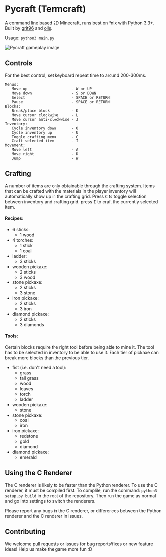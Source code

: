 # Pycraft (Termcraft)

A command line based 2D Minecraft, runs best on *nix with Python 3.3+. Built by [grit96](https://github.com/grit96) and [olls](https://github.com/olls).

Usage: `python3 main.py`

![Pycraft gameplay image](https://cdn.dvbris.com/pycraft-2.gif)

## Controls

For the best control, set keyboard repeat time to around 200-300ms.

```
Menus:
   Move up                    - W or UP
   Move down                  - S or DOWN
   Select                     - SPACE or RETURN
   Pause                      - SPACE or RETURN
Blocks:
   Break/place block          - K
   Move cursor clockwise      - L
   Move cursor anti-clockwise - J
Inventory:
   Cycle inventory down       - O
   Cycle inventory up         - U
   Toggle crafting menu       - C
   Craft selected item        - I
Movement:
   Move left                  - A
   Move right                 - D
   Jump                       - W
```

## Crafting

A number of items are only obtainable through the crafting system.
Items that can be crafted with the materials in the player inventory will automatically show up in the crafting grid.
Press <kbd>C</kbd> to toggle selection between inventory and crafting grid. press <kbd>I</kbd> to craft the currently selected item.

#### Recipes:

- 6 sticks:
   - 1 wood
- 4 torches:
   - 1 stick
   - 1 coal
- ladder:
   - 3 sticks
- wooden pickaxe:
   - 2 sticks
   - 3 wood
- stone pickaxe:
   - 2 sticks
   - 3 stone
- iron pickaxe:
   - 2 sticks
   - 3 iron
- diamond pickaxe:
   - 2 sticks
   - 3 diamonds

####  Tools:

Certain blocks require the right tool before being able to mine it.
The tool has to be selected in inventory to be able to use it.
Each tier of pickaxe can break more blocks than the previous tier.

- fist (i.e. don't need a tool):
   - grass
   - tall grass
   - wood
   - leaves
   - torch
   - ladder
- wooden pickaxe:
   - stone
- stone pickaxe:
   - coal
   - iron
- iron pickaxe:
   - redstone
   - gold
   - diamond
- diamond pickaxe:
   - emerald

## Using the C Renderer

The C renderer is likely to be faster than the Python renderer. To use the C renderer, it must be compiled first. To complile, run the command: `python3 setup.py build` in the root of the repository. Then run the game as normal and go into settings to switch the renderers.

Please report any bugs in the C renderer, or differences between the Python renderer and the C renderer in issues.

## Contributing

We welcome pull requests or issues for bug reports/fixes or new feature ideas! Help us make the game more fun :D
